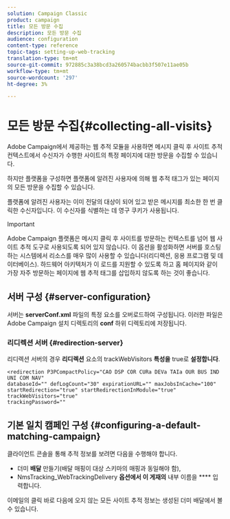 ```yaml
---
solution: Campaign Classic
product: campaign
title: 모든 방문 수집
description: 모든 방문 수집
audience: configuration
content-type: reference
topic-tags: setting-up-web-tracking
translation-type: tm+mt
source-git-commit: 972885c3a38bcd3a260574bacbb3f507e11ae05b
workflow-type: tm+mt
source-wordcount: '297'
ht-degree: 3%

---
```



# 모든 방문 수집{#collecting-all-visits}

Adobe Campaign에서 제공하는 웹 추적 모듈을 사용하면 메시지 클릭 후 사이트 추적 컨텍스트에서 수신자가 수행한 사이트의 특정 페이지에 대한 방문을 수집할 수 있습니다.

하지만 플랫폼을 구성하면 플랫폼에 알려진 사용자에 의해 웹 추적 태그가 있는 페이지의 모든 방문을 수집할 수 있습니다.

플랫폼에 알려진 사용자는 이미 전달의 대상이 되어 있고 받은 메시지를 최소한 한 번 클릭한 수신자입니다. 이 수신자를 식별하는 데 영구 쿠키가 사용됩니다.

>[!IMPORTANT]
>
>Adobe Campaign 플랫폼은 메시지 클릭 후 사이트를 방문하는 컨텍스트를 넘어 웹 사이트 추적 도구로 사용되도록 되어 있지 않습니다. 이 옵션을 활성화하면 서버를 호스팅하는 시스템에서 리소스를 매우 많이 사용할 수 있습니다(리디렉션, 응용 프로그램 및 데이터베이스). 하드웨어 아키텍처가 이 로드를 지원할 수 있도록 하고 홈 페이지와 같이 가장 자주 방문하는 페이지에 웹 추적 태그를 삽입하지 않도록 하는 것이 좋습니다.

## 서버 구성 {#server-configuration}

서버는 **serverConf.xml** 파일의 특정 요소를 오버로드하여 구성됩니다. 이러한 파일은 Adobe Campaign 설치 디렉토리의 **conf** 하위 디렉토리에 저장됩니다.

### 리디렉션 서버 {#redirection-server}

리디렉션 서버의 경우 **리디렉션** 요소의 trackWebVisitors **특성을** true로 **설정합니다**.

```
<redirection P3PCompactPolicy="CAO DSP COR CURa DEVa TAIa OUR BUS IND UNI COM NAV"
databaseId="" defLogCount="30" expirationURL="" maxJobsInCache="100"
startRedirection="true" startRedirectionInModule="true" trackWebVisitors="true"
trackingPassword=""
```

## 기본 일치 캠페인 구성 {#configuring-a-default-matching-campaign}

클라이언트 콘솔을 통해 추적 정보를 보려면 다음을 수행해야 합니다.

* 더미 **배달** 만들기(배달 매핑이 대상 스키마의 매핑과 동일해야 함),
* NmsTracking_WebTrackingDelivery **옵션에서 이 게재의** 내부 이름을 **** 입력합니다.

이메일의 클릭 바로 다음에 오지 않는 모든 사이트 추적 정보는 생성된 더미 배달에서 볼 수 있습니다.
